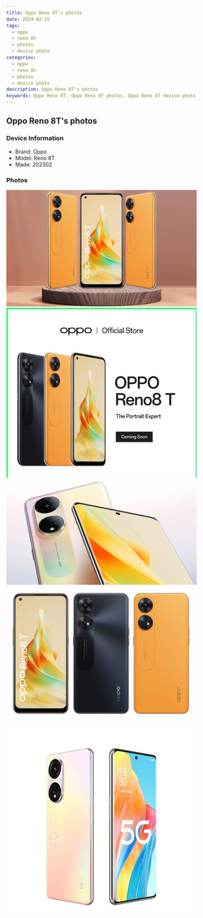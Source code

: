 ```yaml
---
title: Oppo Reno 8T's photos
date: 2024-02-25
tags: 
  - oppo
  - reno 8t
  - photos
  - device photo
categories: 
  - oppo
  - reno 8t
  - photos
  - device photo
description: Oppo Reno 8T's photos
keywords: Oppo Reno 8T, Oppo Reno 8T photos, Oppo Reno 8T device photo
---
```


## Oppo Reno 8T's photos

### Device Information

- Brand: Oppo
- Model: Reno 8T
- Made: 202302

### Photos

![/images/best-assets/devices/oppo/oppo-reno-8t/1.jpg](/images/best-assets/devices/oppo/oppo-reno-8t/1.jpg)
![/images/best-assets/devices/oppo/oppo-reno-8t/2.jpg](/images/best-assets/devices/oppo/oppo-reno-8t/2.jpg)
![/images/best-assets/devices/oppo/oppo-reno-8t/3.jpg](/images/best-assets/devices/oppo/oppo-reno-8t/3.jpg)
![/images/best-assets/devices/oppo/oppo-reno-8t/4.jpg](/images/best-assets/devices/oppo/oppo-reno-8t/4.jpg)
![/images/best-assets/devices/oppo/oppo-reno-8t/5.jpg](/images/best-assets/devices/oppo/oppo-reno-8t/5.jpg)
